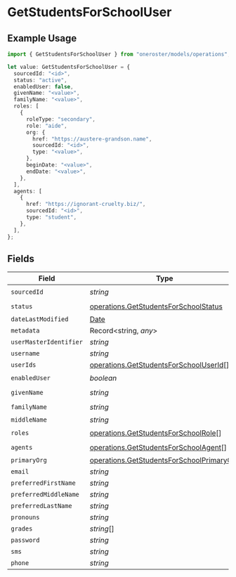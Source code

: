 # GetStudentsForSchoolUser

## Example Usage

```typescript
import { GetStudentsForSchoolUser } from "oneroster/models/operations";

let value: GetStudentsForSchoolUser = {
  sourcedId: "<id>",
  status: "active",
  enabledUser: false,
  givenName: "<value>",
  familyName: "<value>",
  roles: [
    {
      roleType: "secondary",
      role: "aide",
      org: {
        href: "https://austere-grandson.name",
        sourcedId: "<id>",
        type: "<value>",
      },
      beginDate: "<value>",
      endDate: "<value>",
    },
  ],
  agents: [
    {
      href: "https://ignorant-cruelty.biz/",
      sourcedId: "<id>",
      type: "student",
    },
  ],
};
```

## Fields

| Field                                                                                                  | Type                                                                                                   | Required                                                                                               | Description                                                                                            |
| ------------------------------------------------------------------------------------------------------ | ------------------------------------------------------------------------------------------------------ | ------------------------------------------------------------------------------------------------------ | ------------------------------------------------------------------------------------------------------ |
| `sourcedId`                                                                                            | *string*                                                                                               | :heavy_check_mark:                                                                                     | N/A                                                                                                    |
| `status`                                                                                               | [operations.GetStudentsForSchoolStatus](../../models/operations/getstudentsforschoolstatus.md)         | :heavy_check_mark:                                                                                     | N/A                                                                                                    |
| `dateLastModified`                                                                                     | [Date](https://developer.mozilla.org/en-US/docs/Web/JavaScript/Reference/Global_Objects/Date)          | :heavy_minus_sign:                                                                                     | N/A                                                                                                    |
| `metadata`                                                                                             | Record<string, *any*>                                                                                  | :heavy_minus_sign:                                                                                     | N/A                                                                                                    |
| `userMasterIdentifier`                                                                                 | *string*                                                                                               | :heavy_minus_sign:                                                                                     | N/A                                                                                                    |
| `username`                                                                                             | *string*                                                                                               | :heavy_minus_sign:                                                                                     | N/A                                                                                                    |
| `userIds`                                                                                              | [operations.GetStudentsForSchoolUserId](../../models/operations/getstudentsforschooluserid.md)[]       | :heavy_minus_sign:                                                                                     | N/A                                                                                                    |
| `enabledUser`                                                                                          | *boolean*                                                                                              | :heavy_check_mark:                                                                                     | N/A                                                                                                    |
| `givenName`                                                                                            | *string*                                                                                               | :heavy_check_mark:                                                                                     | N/A                                                                                                    |
| `familyName`                                                                                           | *string*                                                                                               | :heavy_check_mark:                                                                                     | N/A                                                                                                    |
| `middleName`                                                                                           | *string*                                                                                               | :heavy_minus_sign:                                                                                     | N/A                                                                                                    |
| `roles`                                                                                                | [operations.GetStudentsForSchoolRole](../../models/operations/getstudentsforschoolrole.md)[]           | :heavy_check_mark:                                                                                     | N/A                                                                                                    |
| `agents`                                                                                               | [operations.GetStudentsForSchoolAgent](../../models/operations/getstudentsforschoolagent.md)[]         | :heavy_check_mark:                                                                                     | N/A                                                                                                    |
| `primaryOrg`                                                                                           | [operations.GetStudentsForSchoolPrimaryOrg](../../models/operations/getstudentsforschoolprimaryorg.md) | :heavy_minus_sign:                                                                                     | N/A                                                                                                    |
| `email`                                                                                                | *string*                                                                                               | :heavy_minus_sign:                                                                                     | N/A                                                                                                    |
| `preferredFirstName`                                                                                   | *string*                                                                                               | :heavy_minus_sign:                                                                                     | N/A                                                                                                    |
| `preferredMiddleName`                                                                                  | *string*                                                                                               | :heavy_minus_sign:                                                                                     | N/A                                                                                                    |
| `preferredLastName`                                                                                    | *string*                                                                                               | :heavy_minus_sign:                                                                                     | N/A                                                                                                    |
| `pronouns`                                                                                             | *string*                                                                                               | :heavy_minus_sign:                                                                                     | N/A                                                                                                    |
| `grades`                                                                                               | *string*[]                                                                                             | :heavy_minus_sign:                                                                                     | N/A                                                                                                    |
| `password`                                                                                             | *string*                                                                                               | :heavy_minus_sign:                                                                                     | N/A                                                                                                    |
| `sms`                                                                                                  | *string*                                                                                               | :heavy_minus_sign:                                                                                     | N/A                                                                                                    |
| `phone`                                                                                                | *string*                                                                                               | :heavy_minus_sign:                                                                                     | N/A                                                                                                    |